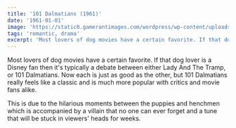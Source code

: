 ```yaml
---
title: '101 Dalmatians (1961)'
date: '1961-01-01'
image: 'https://static0.gamerantimages.com/wordpress/wp-content/uploads/2022/03/Dog-Movie-101-Dalmatians.jpg?q=50&fit=crop&w=740&dpr=1.5'
tags: 'romantic, drama'
excerpt: 'Most lovers of dog movies have a certain favorite. If that dog lover is a Disney fan then it is typically a debate between either Lady And The Tramp...'
---
```


Most lovers of dog movies have a certain favorite. If that dog lover is a Disney fan then it's typically a debate between either Lady And The Tramp, or 101 Dalmatians. Now each is just as good as the other, but 101 Dalmatians really feels like a classic and is much more popular with critics and movie fans alike.

This is due to the hilarious moments between the puppies and henchmen which is accompanied by a villain that no one can ever forget and a tune that will be stuck in viewers' heads for weeks.